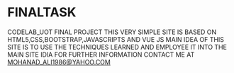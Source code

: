 # FINALTASK
CODELAB_UOT FINAL PROJECT
THIS VERY SIMPLE SITE IS BASED ON HTML5,CSS,BOOTSTRAP,JAVASCRIPTS AND VUE JS
MAIN IDEA OF THIS SITE IS TO USE THE TECHNIQUES LEARNED AND EMPLOYEE IT INTO THE MAIN SITE IDIA
FOR FURTHER INFORMATION CONTACT ME AT MOHANAD_ALI1986@YAHOO.COM
